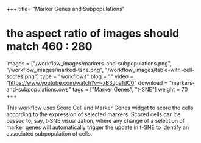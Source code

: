 +++
title= "Marker Genes and Subpopulations"
# the aspect ratio of images should match 460 : 280
images =  ["/workflow_images/markers-and-subpopulations.png", 
           "/workflow_images/marked-tsne.png", 
           "/workflow_images/table-with-cell-scores.png"]
type = "workflows"
blog =  ""
video = "https://www.youtube.com/watch?v=-xB3Jga1dC0"
download = "markers-and-subpopulations.ows"
tags = ["Marker Genes", "t-SNE"]
weight = 70
+++

This workflow uses Score Cell and Marker Genes widget to score the cells according to the expression of selected markers. Scored cells can be passed to, say, t-SNE visualization, where any change of a selection of marker genes will automatically trigger the update in t-SNE to identify an associated subpopulation of cells.
